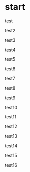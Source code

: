 # start

test

test2

test3

test4

test5

test6

test7

test8

test9

test10

test11

test12

test13

test14

test15

test16
